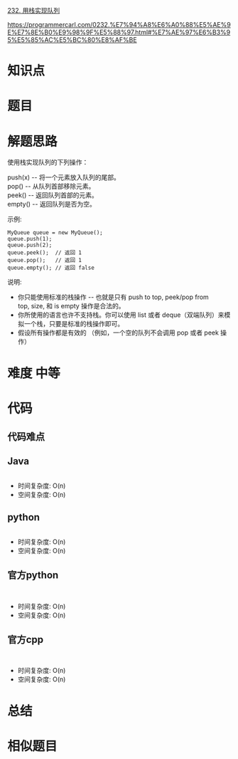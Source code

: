 
[232. 用栈实现队列](https://leetcode.cn/problems/implement-queue-using-stacks/)

https://programmercarl.com/0232.%E7%94%A8%E6%A0%88%E5%AE%9E%E7%8E%B0%E9%98%9F%E5%88%97.html#%E7%AE%97%E6%B3%95%E5%85%AC%E5%BC%80%E8%AF%BE


# 知识点


# 题目


# 解题思路
使用栈实现队列的下列操作：

push(x) -- 将一个元素放入队列的尾部。  
pop() -- 从队列首部移除元素。  
peek() -- 返回队列首部的元素。  
empty() -- 返回队列是否为空。

示例:
```
MyQueue queue = new MyQueue();
queue.push(1);
queue.push(2);
queue.peek();  // 返回 1
queue.pop();   // 返回 1
queue.empty(); // 返回 false
```


说明:
- 你只能使用标准的栈操作 -- 也就是只有 push to top, peek/pop from top, size, 和 is empty 操作是合法的。
- 你所使用的语言也许不支持栈。你可以使用 list 或者 deque（双端队列）来模拟一个栈，只要是标准的栈操作即可。
- 假设所有操作都是有效的 （例如，一个空的队列不会调用 pop 或者 peek 操作）

# 难度 中等


# 代码

## 代码难点



## Java

```Java

```

- 时间复杂度: O(n) 
- 空间复杂度: O(n)

## python
```python


```
- 时间复杂度: O(n) 
- 空间复杂度: O(n)

## 官方python

```python



```
- 时间复杂度: O(n) 
- 空间复杂度: O(n)



## 官方cpp

```c



```
- 时间复杂度: O(n) 
- 空间复杂度: O(n)


# 总结



# 相似题目

